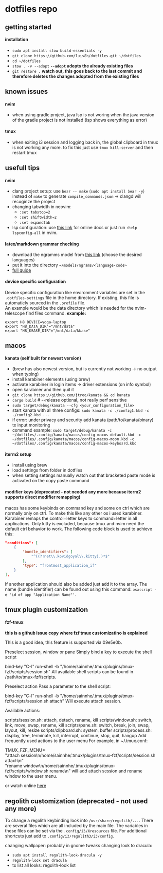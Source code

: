 # dotfiles repo


## getting started
#### installation
-   `sudo apt install stow build-essentials -y`
-   `git clone https://github.com/luis8h/dotfiles.git ~/dotfiles`
-   `cd ~/dotfiles`
-   `stow . -v --adopt` **`--adopt` adopts the already existing files**
-   `git restore .` **watch out, this goes back to the last commit and therefore deletes the changes adopted from the existing files**

## known issues
#### nvim
-   when using gradle project, java lsp is not woring when the java version of the gradle project is not installed (lsp shows everything as error)

#### tmux
- when exiting i3 session and logging back in, the global clipboard in tmux is not working any more. to fix this just use `tmux kill-server` and then restart tmux

## usefull tips
#### nvim
-   clang project setup: use `bear -- make` (`sudo apt install bear -y`) instead of `make` to generate `compile_commands.json` -> clangd will recoginze the project
-   changing tabwidth in neovim:
    * `:set tabstop=2`
    * `:set shiftwidth=2`
    * `:set expandtab`
- lsp configuration: use [this link](https://github.com/neovim/nvim-lspconfig/blob/master/doc/configs.md) for online docs or just run `:help lspconfig-all` in nvim.

#### latex/markdown grammar checking
- download the ngramms model from [this link](https://languagetool.org/download/ngram-data/) (choose the desired languages)
- put it into the directory `~/models/ngrams/<language-code>`
- [full guide](https://medium.com/@Erik_Krieg/free-and-open-source-grammar-correction-in-neovim-using-ltex-and-n-grams-dea9d10bc964)

#### device specific configuration
Device specific configuration like environment variables are set in the
`.dotfiles-settings` file in the home directory. If existing, this file is
automaticly sourced in the `.profile` file. <br>
An example would be the data directory which is needed for the nvim-telescope
find files command.
**example:**
```shell
export H8_DEVICE=yoga-laptop
export "H8_DATA_DIR"="/mnt/data"
export "H8_KBASE_DIR"="/mnt/data/kbase"
```

## macos
#### kanata (self built for newest version)
- (brew has also newest version, but is currently not working -> no output when typing)
- install karabiner elements (using brew)
- activate karabiner in login items -> driver extensions (on info symbol)
- open karabiner and then quit it
- `git clone https://github.com/jtroo/kanata && cd kanata`
- `cargo build`   # --release optional, not really perf sensitive
- `sudo target/debug/kanata --cfg <your_configuration_file>`
- start kanata with all three configs: `sudo kanata -c ./config1.kbd -c ./config2.kbd ...`
- if error: under privacy and security add kanata (path/to/kanata/binary) to input monitoring
- command example: `sudo target/debug/kanata -c ~/dotfiles/.config/kanata/macos/config-macos-default.kbd -c ~/dotfiles/.config/kanata/macos/config-macos-moon.kbd -c ~/dotfiles/.config/kanata/macos/config-macos-keyboard.kbd`

#### iterm2 setup
- install using brew
- load settings from folder in dotfiles
- when setting settings manually watch out that bracketed paste mode is activated on the copy paste command

#### modifier keys (deprecated - not needed any more because iterm2 supports direct modifier remapping)
macos has some keybinds on command key and some on ctrl which are normally only on ctrl. To make this like any other os i used karabiner. Karabiner remaps the control+letter keys to command+letter in all applications. Only kitty is excluded, because tmux and nvim need the default ctrl behavior to work.
The following code block is used to achieve this:
``` json
"conditions": [
    {
        "bundle_identifiers": [
            "^((?!net\\.kovidgoyal\\.kitty).)*$"
        ],
        "type": "frontmost_application_if"
    }
],
```
If another application should also be added just add it to the array. The name (bundle identifier) can be found out using this command: `osascript -e 'id of app "Application Name"'`.


## tmux plugin customization
#### fzf-tmux

**this is a github issue copy where fzf tmux customizatino is explained**

This is a good idea, this feature is supported via 09e5e0b.

Preselect session, window or pane
Simply bind a key to execute the shell script

bind-key "C-l" run-shell -b "/home/sainnhe/.tmux/plugins/tmux-fzf/scripts/session.sh"
All available shell scripts can be found in /path/to/tmux-fzf/scripts.

Preselect action
Pass a parameter to the shell script:

bind-key "C-l" run-shell -b "/home/sainnhe/.tmux/plugins/tmux-fzf/scripts/session.sh attach"
Will execute attach session.

Available actions:

scripts/session.sh: attach, detach, rename, kill
scripts/window.sh: switch, link, move, swap, rename, kill
scripts/pane.sh: switch, break, join, swap, layout, kill, resize
scripts/clipboard.sh: system, buffer
scripts/process.sh: display, tree, terminate, kill, interrupt, continue, stop, quit, hangup
Add frequently used actions to the user menu
For example, in ~/.tmux.conf:

TMUX_FZF_MENU=\
"attach session\n/home/sainnhe/.tmux/plugins/tmux-fzf/scripts/session.sh attach\n"\
"rename window\n/home/sainnhe/.tmux/plugins/tmux-fzf/scripts/window.sh rename\n"
will add attach session and rename window to the user menu.

or watch online [here](https://github.com/sainnhe/tmux-fzf/issues/6#issuecomment-578750879)


## regolith customization (deprecated - not used any more)
To change a regolith keybinding look into `/usr/share/regolith/...`.
There are several files which are all included by the main file.
The variables in these files can be set via the `.config/i3/Xresources` file.
For additional shortcuts just add to `.config/i3/regolith3/i3/config`.

changing wallpaper: probably in gnome tweaks
changing look to dracula:
-   `sudo apt install regolith-look-dracula -y`
-   `regolith-look set dracula`
-   to list all looks: regolith-look list
